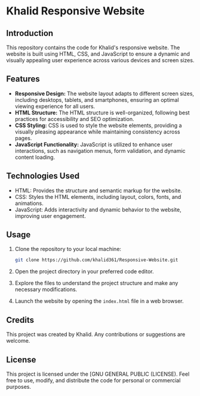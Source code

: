 # Khalid Responsive Website

## Introduction

This repository contains the code for Khalid's responsive website. The website is built using HTML, CSS, and JavaScript to ensure a dynamic and visually appealing user experience across various devices and screen sizes.

## Features

- **Responsive Design:** The website layout adapts to different screen sizes, including desktops, tablets, and smartphones, ensuring an optimal viewing experience for all users.
- **HTML Structure:** The HTML structure is well-organized, following best practices for accessibility and SEO optimization.
- **CSS Styling:** CSS is used to style the website elements, providing a visually pleasing appearance while maintaining consistency across pages.
- **JavaScript Functionality:** JavaScript is utilized to enhance user interactions, such as navigation menus, form validation, and dynamic content loading.

## Technologies Used

- HTML: Provides the structure and semantic markup for the website.
- CSS: Styles the HTML elements, including layout, colors, fonts, and animations.
- JavaScript: Adds interactivity and dynamic behavior to the website, improving user engagement.

## Usage

1. Clone the repository to your local machine:

   ```bash
   git clone https://github.com/khalid361/Responsive-Website.git
   ```

2. Open the project directory in your preferred code editor.

3. Explore the files to understand the project structure and make any necessary modifications.

4. Launch the website by opening the `index.html` file in a web browser.

## Credits

This project was created by Khalid. Any contributions or suggestions are welcome.

## License

This project is licensed under the [GNU GENERAL PUBLIC (LICENSE). Feel free to use, modify, and distribute the code for personal or commercial purposes.
